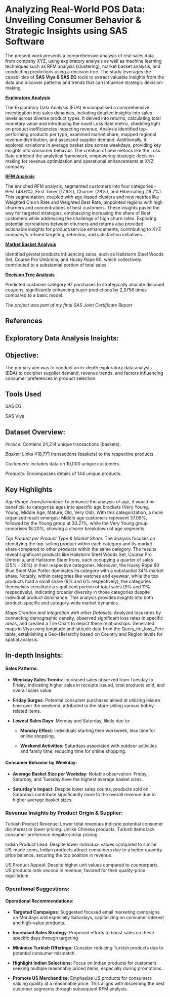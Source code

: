 # Analyzing Real-World POS Data: Unveiling Consumer Behavior & Strategic Insights using SAS Software

The present work presents a comprehensive analysis of real sales data from company XYZ, using exploratory analysis as well as machine learning techniques such as RFM analysis (clustering), market basket analysis, and conducting predictions using a decision tree. The study leverages the capabilities of **SAS Viya & SAS EG** tools to extract valuable insights from the data and discover patterns and trends that can influence strategic decision-making.


[**Exploratory Analysis**](https://github.com/moraitis-alexandros/Analyzing-Real-World-POS-Data-Unveiling-Consumer-Behavior-and-Strategic-Insights-using-SAS-Software/blob/main/Exploratory-Analysis)

The Exploratory Data Analysis (EDA) encompassed a comprehensive investigation into sales dynamics, including detailed insights into sales levels across diverse product types. It delved into returns, calculating total monetary value and introducing the novel Loss Rate metric, shedding light on product inefficiencies impacting revenue. Analysis identified top-performing products per type, examined market share, mapped regional revenue distribution, and assessed supplier demand. Additionally, it explored variations in average basket size across weekdays, providing key insights into consumer behavior. The creation of new metrics like the Loss Rate enriched the analytical framework, empowering strategic decision-making for revenue optimization and operational enhancements at XYZ company.

[**RFM Analysis**](https://github.com/moraitis-alexandros/Analyzing-Real-World-POS-Data-Unveiling-Consumer-Behavior-and-Strategic-Insights-using-SAS-Software/blob/main/RFM-Analysis)

The enriched RFM analysis, segmented customers into four categories - Best (48.6%), First Timer (17.6%), Churner (28%), and Hibernating (19.7%). This segmentation, coupled with age-based clusters and new metrics like Weighted Churn Rate and Weighted Best Rate, pinpointed regions with high churners and concentrations of best customers. These insights paved the way for targeted strategies, emphasizing increasing the share of Best customers while addressing the challenge of high churn rates. Exploring potential correlations between churners and returns also provided actionable insights for product/service enhancements, contributing to XYZ company's refined targeting, retention, and satisfaction initiatives.

[**Market Basket Analysis**](https://github.com/moraitis-alexandros/Analyzing-Real-World-POS-Data-Unveiling-Consumer-Behavior-and-Strategic-Insights-using-SAS-Software/blob/main/Market-Basket-Analysis)

Identified pivotal products influencing sales, such as Hailstorm Steel Woods Set, Course Pro Umbrella, and Husky Rope 60, which collectively contributed to a substantial portion of total sales.

[**Decision Tree Analysis**](https://github.com/moraitis-alexandros/Analyzing-Real-World-POS-Data-Unveiling-Consumer-Behavior-and-Strategic-Insights-using-SAS-Software/blob/main/Decision-Tree-Analysis)

Predicted customer category 97 purchases to strategically allocate discount coupons, significantly enhancing buyer predictions by 2,9758 times compared to a basic model.

*The project was part of my final SAS Joint Certificate Report*

## References





## Exploratory Data Analysis Insights:

## Objective: 

The primary aim was to conduct an in-depth exploratory data analysis (EDA) to decipher supplier demand, revenue trends, and factors influencing consumer preferences in product selection.

## Tools Used

SAS EG

SAS Viya

## Dataset Overview:

*Invoice:* Contains 24,214 unique transactions (baskets).

*Basket:* Links 418,771 transactions (baskets) to the respective products.

*Customers:* Includes data on 10,000 unique customers.

*Products:* Encompasses details of 144 unique products.

## Key Highlights

*Age Range Transformation:* To enhance the analysis of age, it would be beneficial to categorize ages into specific age brackets (Very Young, Young, Middle Age, Mature, Old, Very Old). With this categorization, 
a more organized result emerges: Middle age customers represent 37.09%, followed by the Young group at 30.21%, while the Very Young group comprises 18.20%, showing a clearer breakdown of age segments.

*Top Product per Product Type & Market Share:* The analysis focuses on identifying the top-selling product within each category and its market share compared to other products within the same category. The results reveal significant products like Hailstorm Steel Woods Set, Course Pro Umbrella, and Hailstorm Steer Irons, each occupying a quarter of sales (25% - 26%) in their respective categories. Moreover, the Husky Rope 60 Blue Steel Max Putter dominates its category with a substantial 34% market share. Notably, within categories like watches and eyewear, while the top products hold a small share (8% and 6% respectively), the categories themselves constitute a significant portion of total sales 
(9% and 11% respectively), indicating broader diversity in those categories despite individual product dominance. This analysis provides insights into both product-specific and category-wide market dynamics.

*Maps Creation and integration with other Datasets:* Analyzed loss rates by connecting demographic density, observed significant loss rates in specific areas, and created a Tile Chart to depict these relationships.
Generated maps in Viya using longitude and latitude data from the Query_for_loss_Perc table, establishing a Geo-Hierarchy based on Country and Region levels for spatial analysis.

## In-depth Insights:

#### Sales Patterns:

- **Weekday Sales Trends**: Increased sales observed from Tuesday to Friday, indicating higher sales in receipts issued, total products sold, and overall sales value.

- **Friday Surges**: Potential consumer purchases aimed at utilizing leisure time over the weekend, attributed to the store selling various hobby-related items.

- **Lowest Sales Days**: Monday and Saturday, likely due to:

  - **Monday Effect**: Individuals starting their workweek, less time for online shopping.
 
  - **Weekend Activities**: Saturdays associated with outdoor activities and family time, reducing time for online shopping.

#### Consumer Behavior by Weekday:

- **Average Basket Size per Weekday**: Notable observation: Friday, Saturday, and Tuesday have the highest average basket sizes. 

- **Saturday's Impact**: Despite lower sales counts, products sold on Saturdays contribute significantly more to the overall revenue due to higher average basket sizes.

### Revenue Insights by Product Origin & Supplier:

Turkish Product Revenue: Lower total revenues indicate potential consumer disinterest or lower pricing. Unlike Chinese products, Turkish items lack consumer preference despite similar pricing.

Indian Product Lead: Despite lower individual values compared to similar US-made items, Indian products attract consumers due to a better quantity-price balance, securing the top position in revenue.

US Product Appeal: Despite higher unit values compared to counterparts, US products rank second in revenue, favored for their quality-price equilibrium.

### Operational Suggestions:

#### Operational Recommendations:

- **Targeted Campaigns**: Suggested focused email marketing campaigns on Mondays and especially Saturdays, capitalizing on consumer interest and high-value products.

- **Increased Sales Strategy**: Proposed efforts to boost sales on these specific days through targeting

- **Minimize Turkish Offerings:** Consider reducing Turkish products due to potential consumer mismatch.
  
- **Highlight Indian Selections:** Focus on Indian products for customers seeking multiple reasonably priced items, especially during promotions.

- **Promote US Merchandise:** Emphasize US products for consumers valuing quality at a reasonable price. This aligns with discerning the best customer segments through subsequent RFM analysis.





